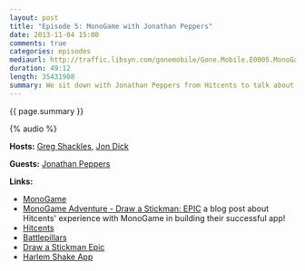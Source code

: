 ```yaml
---
layout: post
title: "Episode 5: MonoGame with Jonathan Peppers"
date: 2013-11-04 15:00
comments: true
categories: episodes
mediaurl: http://traffic.libsyn.com/gonemobile/Gone.Mobile.E0005.MonoGame.Jonathan.Peppers.mp3
duration: 49:12
length: 35431908
summary: We sit down with Jonathan Peppers from Hitcents to talk about writing Games using MonoGame and Xamarin for iOS, Android, Windows and more!
---
```


{{ page.summary }}

<!-- more -->

{% audio %}

**Hosts:** [Greg Shackles](http://twitter.com/gshackles), [Jon Dick](http://twitter.com/redth)

**Guests:** [Jonathan Peppers](https://twitter.com/jonathanpeppers)

**Links:** 

- [MonoGame](http://monogame.net)
- [MonoGame Adventure - Draw a Stickman: EPIC](http://blog.hitcents.com/blog/post/draw-stickman-epic-monogame-adventure) a blog post about Hitcents' experience with MonoGame in building their successful app!
- [Hitcents](http://hitcents.com)
- [Battlepillars](http://www.hitcents.com/games/battlepillars)
- [Draw a Stickman Epic](http://www.hitcents.com/games/stickman-epic)
- [Harlem Shake App](http://www.hitcents.com/games/harlem-shake)


